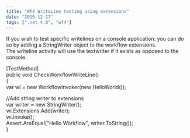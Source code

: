 ```yaml
---
title: "WF4 WriteLine testing using extensions"
date: "2010-12-17"
tags: [".net 4.0", "wf4"]
---
```


If you wish to test specific writelines on a console application: you can do so by adding a StringWriter object to the workflow extensions.  
The writeline activity will use the textwriter if it exists as opposed to the console.

[TestMethod]  
public void CheckWorkflowWriteLine()  
{  
var wi = new WorkflowInvoker(new HelloWorld());

//Add string writer to extensions  
var writer = new StringWriter();  
wi.Extensions.Add(writer);  
wi.Invoke();  
Assert.AreEqual("Hello Workflow", writer.ToString());  
}
